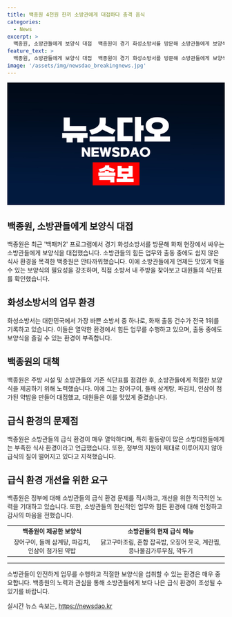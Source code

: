 ```yaml
---
title: 백종원 4천원 한끼 소방관에게 대접하다 충격 음식
categories:
  - News
excerpt: >
  백종원, 소방관들에게 보양식 대접  백종원이 경기 화성소방서를 방문해 소방관들에게 보양식을 제공하고, 출동 중에도 연신 알림에 응답하는 열악한 식사 환경에 안타김을 표했다. 화성소방서는 대한민국에서 가장 바쁜 소방서로, 소방관들의 활동량에 비해 급식이 부족한 상황이었다. 백종원은 주방 시설과 식단을 점검하고, 장어구이, 들깨 삼계탕, 파김치, 인삼을 넣은 약밥을 제공했다. 그는 소방관들에게 고마움을 전하며, 급식의 열악함에 대해 안타까워했다. 최영재 소방통합노조위원장은 정부가 문제를 해결해줄 것을 바란다고 말했다.
feature_text: >
  백종원, 소방관들에게 보양식 대접  백종원이 경기 화성소방서를 방문해 소방관들에게 보양식을 제공하고, 출동 중에도 연신 알림에 응답하는 열악한 식사 환경에 안타김을 표했다. 화성소방서는 대한민국에서 가장 바쁜 소방서로, 소방관들의 활동량에 비해 급식이 부족한 상황이었다. 백종원은 주방 시설과 식단을 점검하고, 장어구이, 들깨 삼계탕, 파김치, 인삼을 넣은 약밥을 제공했다. 그는 소방관들에게 고마움을 전하며, 급식의 열악함에 대해 안타까워했다. 최영재 소방통합노조위원장은 정부가 문제를 해결해줄 것을 바란다고 말했다.
image: '/assets/img/newsdao_breakingnews.jpg'
---
```


<p><img src="/assets/img/newsdao_breakingnews.jpg" alt="pcversion 속보" /></p>

<h2 data-ke-size="size26">백종원, 소방관들에게 보양식 대접</h2>

<p data-ke-size="size16">백종원은 최근 '백패커2' 프로그램에서 경기 화성소방서를 방문해 화재 현장에서 싸우는 소방관들에게 보양식을 대접했습니다. 소방관들의 힘든 업무와 출동 중에도 쉽지 않은 식사 환경을 목격한 백종원은 안타까워했습니다. 이에 소방관들에게 언제든 맛있게 먹을 수 있는 보양식의 필요성을 강조하며, 직접 소방서 내 주방을 찾아보고 대원들의 식단표를 확인했습니다.</p>

<h2 data-ke-size="size26">화성소방서의 업무 환경</h2>

<p data-ke-size="size16">화성소방서는 대한민국에서 가장 바쁜 소방서 중 하나로, 화재 출동 건수가 전국 1위를 기록하고 있습니다. 이들은 열악한 환경에서 힘든 업무를 수행하고 있으며, 출동 중에도 보양식을 즐길 수 있는 환경이 부족합니다.</p>

<h2 data-ke-size="size26">백종원의 대책</h2>

<p data-ke-size="size16">백종원은 주방 시설 및 소방관들의 기존 식단표를 점검한 후, 소방관들에게 적절한 보양식을 제공하기 위해 노력했습니다. 이에 그는 장어구이, 들깨 삼계탕, 파김치, 인삼이 첨가된 약밥을 만들어 대접했고, 대원들은 이를 맛있게 즐겼습니다.</p>

<h2 data-ke-size="size26">급식 환경의 문제점</h2>

<p data-ke-size="size16">백종원은 소방관들의 급식 환경이 매우 열악하다며, 특히 활동량이 많은 소방대원들에게는 부족한 식사 환경이라고 언급했습니다. 또한, 정부의 지원이 제대로 이루어지지 않아 급식의 질이 떨어지고 있다고 지적했습니다.</p>

<h2 data-ke-size="size26">급식 환경 개선을 위한 요구</h2>

<p data-ke-size="size16">백종원은 정부에 대해 소방관들의 급식 환경 문제를 직시하고, 개선을 위한 적극적인 노력을 기대하고 있습니다. 또한, 소방관들의 헌신적인 업무와 힘든 환경에 대해 인정하고 감사의 마음을 전했습니다.</p>

<table>
    <tr>
        <td style="text-align: center; height: 17px;"><b>백종원이 제공한 보양식</b></td>
        <td style="text-align: center; height: 17px;"><b>소방관들의 현재 급식 메뉴</b></td>
    </tr>
    <tr>
        <td style="text-align: center; height: 17px;">장어구이, 들깨 삼계탕, 파김치, 인삼이 첨가된 약밥</td>
        <td style="text-align: center; height: 17px;">닭고구마조림, 혼합 잡곡밥, 오징어 뭇국, 계란찜, 콩나물김가루무침, 깍두기</td>
    </tr>
</table>

<hr>

<p data-ke-size="size16">소방관들이 안전하게 업무를 수행하고 적절한 보양식을 섭취할 수 있는 환경은 매우 중요합니다. 백종원의 노력과 관심을 통해 소방관들에게 보다 나은 급식 환경이 조성될 수 있기를 바랍니다.</p>
실시간 뉴스 속보는, <a href="https://newsdao.kr" rel="dofollow">https://newsdao.kr</a>


